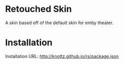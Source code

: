 # Retouched Skin
A skin based off of the default skin for emby theater.

# Installation

Installation URL: http://knottz.github.io/rs/package.json
